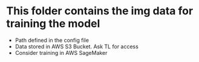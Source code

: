 # This folder contains the img data for training the model

- Path defined in the config file
- Data stored in AWS S3 Bucket. Ask TL for access
- Consider training in AWS SageMaker
